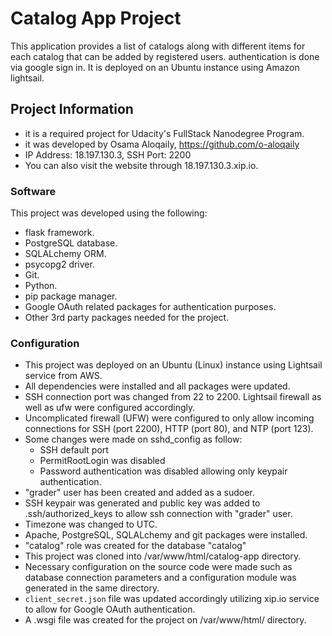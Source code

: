 # Catalog App Project
This application provides a list of catalogs along with different items for each catalog that can be added by registered users. authentication is done via google sign in. It is deployed on an Ubuntu instance using Amazon lightsail.

## Project Information
- it is a required project for Udacity's FullStack Nanodegree Program.
- it was developed by Osama Aloqaily, https://github.com/o-aloqaily
- IP Address: 18.197.130.3, SSH Port: 2200
- You can also visit the website through 18.197.130.3.xip.io.

### Software
This project was developed using the following:
- flask framework.
- PostgreSQL database.
- SQLALchemy ORM.
- psycopg2 driver.
- Git.
- Python.
- pip package manager.
- Google OAuth related packages for authentication purposes.
- Other 3rd party packages needed for the project.


### Configuration
- This project was deployed on an Ubuntu (Linux) instance using Lightsail service from AWS.
- All dependencies were installed and all packages were updated.
- SSH connection port was changed from 22 to 2200. Lightsail firewall as well as ufw were configured accordingly.
- Uncomplicated firewall (UFW) were configured to only allow incoming connections for SSH (port 2200), HTTP (port 80), and NTP (port 123).
- Some changes were made on sshd_config as follow:
    - SSH default port
    - PermitRootLogin was disabled
    - Password authentication was disabled allowing only keypair authentication.
- "grader" user has been created and added as a sudoer.
- SSH keypair was generated and public key was added to .ssh/authorized_keys to allow ssh connection with "grader" user.
- Timezone was changed to UTC.
- Apache, PostgreSQL, SQLALchemy and git packages were installed.
- "catalog" role was created for the database "catalog"
- This project was cloned into /var/www/html/catalog-app directory.
- Necessary configuration on the source code were made such as database connection parameters and a configuration module was generated in the same directory.
- `client_secret.json` file was updated accordingly utilizing xip.io service to allow for Google OAuth authentication.
- A .wsgi file was created for the project on /var/www/html/ directory.

